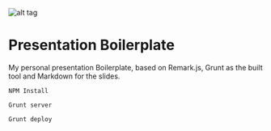 
![alt tag](http://www.mikejakobsen.com/mike.png)

# Presentation Boilerplate

My personal presentation Boilerplate, based on Remark.js, Grunt as the built tool and Markdown for the slides.


    NPM Install

    Grunt server

    Grunt deploy
